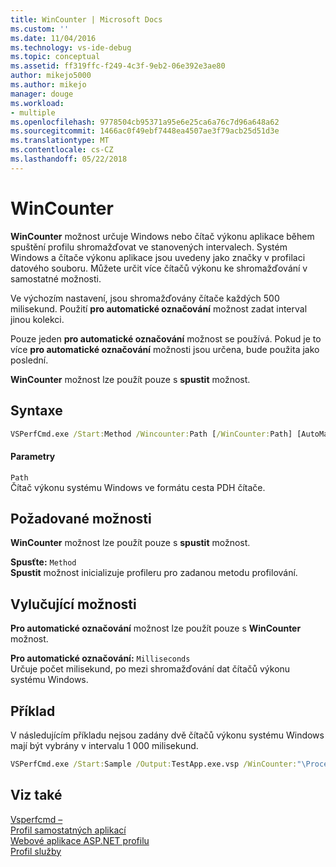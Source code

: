 ```yaml
---
title: WinCounter | Microsoft Docs
ms.custom: ''
ms.date: 11/04/2016
ms.technology: vs-ide-debug
ms.topic: conceptual
ms.assetid: ff319ffc-f249-4c3f-9eb2-06e392e3ae80
author: mikejo5000
ms.author: mikejo
manager: douge
ms.workload:
- multiple
ms.openlocfilehash: 9778504cb95371a95e6e25ca6a76c7d96a648a62
ms.sourcegitcommit: 1466ac0f49ebf7448ea4507ae3f79acb25d51d3e
ms.translationtype: MT
ms.contentlocale: cs-CZ
ms.lasthandoff: 05/22/2018
---
```

# <a name="wincounter"></a>WinCounter
**WinCounter** možnost určuje Windows nebo čítač výkonu aplikace během spuštění profilu shromažďovat ve stanovených intervalech. Systém Windows a čítače výkonu aplikace jsou uvedeny jako značky v profilaci datového souboru. Můžete určit více čítačů výkonu ke shromažďování v samostatné možnosti.  
  
 Ve výchozím nastavení, jsou shromažďovány čítače každých 500 milisekund. Použití **pro automatické označování** možnost zadat interval jinou kolekci.  
  
 Pouze jeden **pro automatické označování** možnost se používá. Pokud je to více **pro automatické označování** možnosti jsou určena, bude použita jako poslední.  
  
 **WinCounter** možnost lze použít pouze s **spustit** možnost.  
  
## <a name="syntax"></a>Syntaxe  
  
```cmd  
VSPerfCmd.exe /Start:Method /Wincounter:Path [/WinCounter:Path] [AutoMark:Milliseconds] [Options]  
```  
  
#### <a name="parameters"></a>Parametry  
 `Path`  
 Čítač výkonu systému Windows ve formátu cesta PDH čítače.  
  
## <a name="required-options"></a>Požadované možnosti  
 **WinCounter** možnost lze použít pouze s **spustit** možnost.  
  
 **Spusťte:** `Method`  
 **Spustit** možnost inicializuje profileru pro zadanou metodu profilování.  
  
## <a name="exclusive-options"></a>Vylučující možnosti  
 **Pro automatické označování** možnost lze použít pouze s **WinCounter** možnost.  
  
 **Pro automatické označování:** `Milliseconds`  
 Určuje počet milisekund, po mezi shromažďování dat čítačů výkonu systému Windows.  
  
## <a name="example"></a>Příklad  
 V následujícím příkladu nejsou zadány dvě čítačů výkonu systému Windows mají být vybrány v intervalu 1 000 milisekund.  
  
```cmd  
VSPerfCmd.exe /Start:Sample /Output:TestApp.exe.vsp /WinCounter:"\Processor(0)\% Processor Time" /WinCounter:"\System\Context Switches/sec" /AutoMark:1000  
```  
  
## <a name="see-also"></a>Viz také  
 [Vsperfcmd –](../profiling/vsperfcmd.md)   
 [Profil samostatných aplikací](../profiling/command-line-profiling-of-stand-alone-applications.md)   
 [Webové aplikace ASP.NET profilu](../profiling/command-line-profiling-of-aspnet-web-applications.md)   
 [Profil služby](../profiling/command-line-profiling-of-services.md)